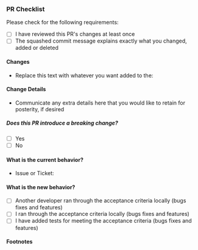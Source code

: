 ### PR Checklist

Please check for the following requirements:

- [ ] I have reviewed this PR's changes at least once
- [ ] The squashed commit message explains exactly what you changed, added or deleted

#### Changes

- Replace this text with whatever you want added to the:

#### Change Details

- Communicate any extra details here that you would like to retain for posterity, if desired

##### Does this PR introduce a breaking change?

- [ ] Yes
- [ ] No

#### What is the current behavior?

- Issue or Ticket:

#### What is the new behavior?

- [ ] Another developer ran through the acceptance criteria locally (bugs fixes and features)
- [ ] I ran through the acceptance criteria locally (bugs fixes and features)
- [ ] I have added tests for meeting the acceptance criteria (bugs fixes and features)

<!---
  Include screenshots if relevant
-->

#### Footnotes

